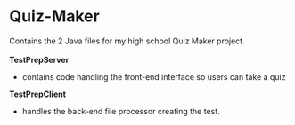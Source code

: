 # Quiz-Maker
Contains the 2 Java files for my high school Quiz Maker project.<br>
<br>
**TestPrepServer**
- contains code handling the front-end interface so users can take a quiz<br>

**TestPrepClient**
- handles the back-end file processor creating the test.
